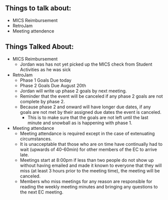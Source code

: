 Things to talk about:
----------------------
- MICS Reimbursement
- RetroJam
- Meeting attendence

Things Talked About:
---------------------
- MICS Reimbursement
  - Jordan was has not yet picked up the MICS check from Student Activities as he was sick
- RetroJam
    - Phase 1 Goals Due today
    - Phase 2 Goals Due August 20th
    - Jordan will write up phase 2 goals by next meeting.
    - Reminder that the event will be canceled if any phase 2 goals are not complete by phase 2.
    - Because phase 2 and onward will have longer due dates, if any goals are not met by their assigned due dates the event is canceled.
      - This is to make sure that the goals are not left until the last minute and snowball as is happening with phase 1.
- Meeting attendance
  - Meeting attendance is required except in the case of extenuating circumstances.
  - It is unacceptable that those who are on time have continually had to wait (upwards of 40-60min) for other members of the EC to arrive late.
  - Meetings start at 8:00pm if less than two people do not show up without having emailed and made it known to everyone that they will miss (at least 3 hours prior to the meeting time), the meeting will be canceled.
  - Members who miss meetings for any reason are responsible for reading the weekly meeting minutes and bringing any questions to the next EC meeting.
